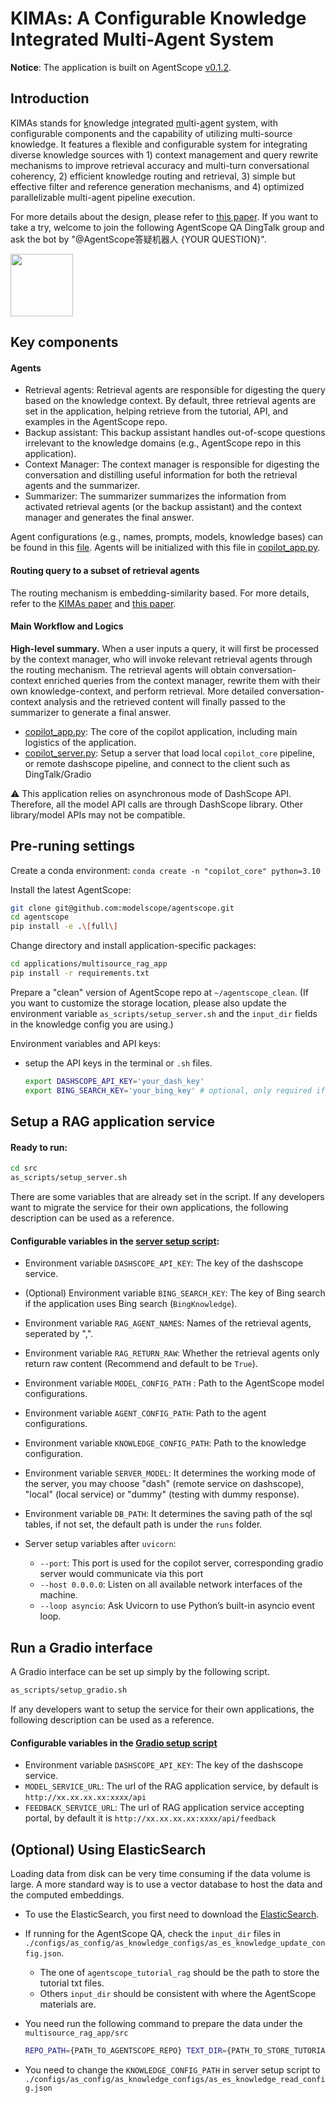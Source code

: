 # KIMAs: A Configurable Knowledge Integrated Multi-Agent System

**Notice**: The application is built on AgentScope [v0.1.2](https://github.com/modelscope/agentscope/archive/refs/tags/v0.1.2.zip).

## Introduction
KIMAs stands for <ins>k</ins>nowledge <ins>i</ins>ntegrated <ins>m</ins>ulti-<ins>a</ins>gent <ins>s</ins>ystem, with configurable components and the capability of utilizing multi-source knowledge. It features a flexible and configurable system for integrating diverse knowledge sources with 1) context management and query rewrite mechanisms to improve retrieval accuracy and multi-turn conversational coherency, 2) efficient knowledge routing and retrieval, 3) simple but effective filter and reference generation mechanisms, and 4) optimized parallelizable multi-agent pipeline execution.

For more details about the design, please refer to [this paper](https://arxiv.org/abs/2502.09596). If you want to take a try, welcome to join the following AgentScope QA DingTalk group and ask the bot by "@AgentScope答疑机器人 {YOUR QUESTION}".

<img src="https://img.alicdn.com/imgextra/i1/O1CN01LxzZha1thpIN2cc2E_!!6000000005934-2-tps-497-477.png" width="100" height="100">

## Key components

#### Agents
* Retrieval agents: Retrieval agents are responsible for digesting the query based on the knowledge context. By default, three retrieval agents are set in the application, helping retrieve from the tutorial, API, and examples in the AgentScope repo.
* Backup assistant: This backup assistant handles out-of-scope questions irrelevant to the knowledge domains (e.g., AgentScope repo in this application).
* Context Manager: The context manager is responsible for digesting the conversation and distilling useful information for both the retrieval agents and the summarizer.
* Summarizer: The summarizer summarizes the information from activated retrieval agents (or the backup assistant) and the context manager and generates the final answer.

Agent configurations (e.g., names, prompts, models, knowledge bases) can be found in this [file](src/configs/as_config/as_agent_configs/agent_config_dict.json). Agents will be initialized with this file in  [copilot_app.py](src/copilot_app.py).

#### Routing query to a subset of retrieval agents
The routing mechanism is embedding-similarity based. For more details, refer to the [KIMAs paper](https://arxiv.org/abs/2502.09596) and [this paper](https://arxiv.org/abs/2501.07813).

#### Main Workflow and Logics
**High-level summary.** When a user inputs a query, it will first be processed by the context manager, who will invoke relevant retrieval agents through the routing mechanism. The retrieval agents will obtain conversation-context enriched queries from the context manager, rewrite them with their own knowledge-context, and perform retrieval. More detailed conversation-context analysis and the retrieved content will finally passed to the summarizer to generate a final answer.

* [copilot_app.py](src/copilot_app.py): The core of the copilot application, including main logistics of the application.
* [copilot_server.py](src/copilot_server.py): Setup a server that load local `copilot_core` pipeline, or remote dashscope pipeline, and connect to the client such as DingTalk/Gradio

⚠️ This application relies on asynchronous mode of DashScope API. Therefore, all the model API calls are through DashScope library. Other library/model APIs may not be compatible.

## Pre-runing settings

Create a conda environment:
`conda create -n "copilot_core" python=3.10`

Install the latest AgentScope:
```bash
git clone git@github.com:modelscope/agentscope.git
cd agentscope
pip install -e .\[full\]
```

Change directory and install application-specific packages:
```bash
cd applications/multisource_rag_app
pip install -r requirements.txt
```

 Prepare a "clean" version of AgentScope repo at `~/agentscope_clean`. (If you want to customize the storage location, please also update the environment variable `as_scripts/setup_server.sh` and the `input_dir` fields in the knowledge config you are using.)

Environment variables and API keys:
* setup the API keys in the terminal or `.sh` files.
  ```bash
  export DASHSCOPE_API_KEY='your_dash_key'
  export BING_SEARCH_KEY='your_bing_key' # optional, only required if you have bing knowledge
  ```


## Setup a RAG application service
#### Ready to run:
```bash
cd src
as_scripts/setup_server.sh
```

There are some variables that are already set in the script. If any developers want to migrate the service for their own applications, the following description can be used as a reference.

####  Configurable variables in the [server setup script](src/as_scripts/setup_server.sh):
* Environment variable `DASHSCOPE_API_KEY`: The key of the dashscope service.
* (Optional) Environment variable `BING_SEARCH_KEY`: The key of Bing search if the application uses Bing search (`BingKnowledge`).
* Environment variable `RAG_AGENT_NAMES`: Names of the retrieval agents, seperated by ",".
* Environment variable `RAG_RETURN_RAW`: Whether the retrieval agents only return raw content (Recommend and default to be `True`).
* Environment variable `MODEL_CONFIG_PATH` : Path to the AgentScope model configurations.
* Environment variable `AGENT_CONFIG_PATH`: Path to the agent configurations.
* Environment variable `KNOWLEDGE_CONFIG_PATH`: Path to the knowledge configuration.
* Environment variable `SERVER_MODEL`: It determines the working mode of the server, you may choose "dash" (remote service on dashscope), "local" (local service) or "dummy" (testing with dummy response).
* Environment variable `DB_PATH`: It determines the saving path of the sql tables, if not set, the default path is under the ```runs``` folder.

* Server setup variables after `uvicorn`:
  * `--port`: This port is used for the copilot server, corresponding gradio server would communicate via this port
  * `--host 0.0.0.0`: Listen on all available network interfaces of the machine.
  * `--loop asyncio`: Ask Uvicorn to use Python’s built-in asyncio event loop.


## Run a Gradio interface

A Gradio interface can be set up simply by the following script.

```bash
as_scripts/setup_gradio.sh
```

If any developers want to setup the service for their own applications, the following description can be used as a reference.

####  Configurable variables in the [Gradio setup script](src/as_scripts/setup_gradio.sh)
* Environment variable `DASHSCOPE_API_KEY`: The key of the dashscope service.
* `MODEL_SERVICE_URL`: The url of the RAG application service, by default is `http://xx.xx.xx.xx:xxxx/api`
* `FEEDBACK_SERVICE_URL`: The url of RAG application service accepting portal, by default it is `http://xx.xx.xx.xx:xxxx/api/feedback`


## (Optional) Using ElasticSearch
Loading data from disk can be very time consuming if the data volume is large. A more standard way is to use a vector database to host the data and the computed embeddings.

* To use the ElasticSearch, you first need to download the [ElasticSearch](https://www.elastic.co/downloads/elasticsearch).

* If running for the AgentScope QA, check the `input_dir` files in `./configs/as_config/as_knowledge_configs/as_es_knowledge_update_config.json`.
  * The one of `agentscope_tutorial_rag` should be the path to store the tutorial txt files.
  * Others `input_dir` should be consistent with where the AgentScope materials are.

* You need run the following command to prepare the data under the `multisource_rag_app/src`
  ```bash
  REPO_PATH={PATH_TO_AGENTSCOPE_REPO} TEXT_DIR={PATH_TO_STORE_TUTORIAL_TXT_FILES} python prepare_knowledge.py -r as
  ```

* You need to change the `KNOWLEDGE_CONFIG_PATH` in server setup script to `./configs/as_config/as_knowledge_configs/as_es_knowledge_read_config.json`
